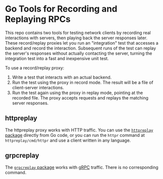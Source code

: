 # Go Tools for Recording and Replaying RPCs

This repo contains two tools for testing network clients by recording real
interactions with servers, then playing back the server responses later. These
record/replay proxies let you run an "integration" test that accesses a backend
and record the interaction. Subsequent runs of the test can replay the server's
responses without actually contacting the server, turning the integration test
into a fast and inexpensive unit test.

To use a record/replay proxy:

1. Write a test that interacts with an actual backend.
2. Run the test using the proxy in record mode. The result will be a file of
   client-server interactions.
3. Run the test again using the proxy in replay mode, pointing at the recorded file.
   The proxy accepts requests and replays the matching server responses.
   

## httpreplay


The httpreplay proxy works with HTTP traffic. You can use the [`httpreplay`
package](https://godoc.org/github.com/google/go-replayers/httpreplay)
directly from Go code, or you can run the `httpr` command at
`httpreplay/cmd/httpr` and use a client written in any language.

## grpcreplay

The [`grpcreplay` package](https://godoc.org/github.com/google/go-replayers/grpcreplay)
works with [gRPC](https://grpc.io) traffic. There is no corresponding command.

